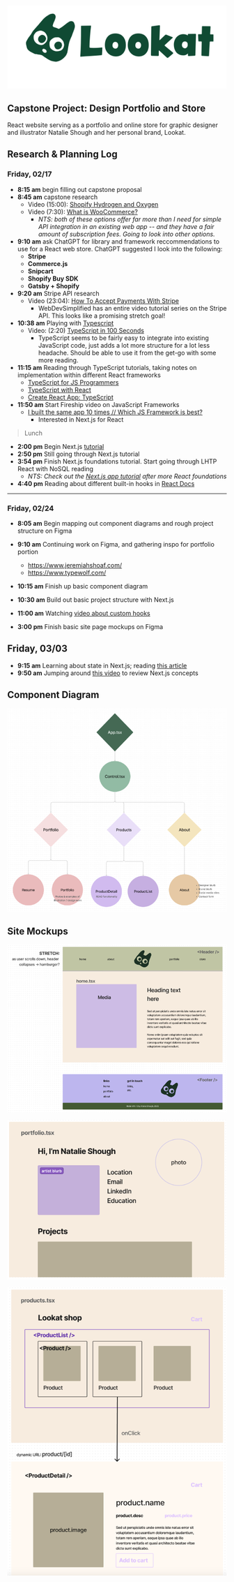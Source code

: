 ![Lookat logo](/img/Lookat-logo-03.svg)

## Capstone Project: Design Portfolio and Store

React website serving as a portfolio and online store for graphic designer and illustrator Natalie Shough and her personal brand, Lookat.

## Research & Planning Log
### Friday, 02/17
* **8:15 am** begin filling out capstone proposal
* **8:45 am** capstone research
  * Video (15:00): [Shopify Hydrogen and Oxygen](https://www.youtube.com/watch?v=yvRzIIs6Trw&ab_channel=CodingwithJan-ShopifyDeveloper)
  * Video (7:30): [What is WooCommerce?](https://www.youtube.com/watch?v=kfZMnCGGqYc&ab_channel=IWDAgency)
    * *NTS: both of these options offer far more than I need for simple API integration in an existing web app -- and they have a fair amount of subscription fees. Going to look into other options.*
* **9:10 am** ask ChatGPT for library and framework reccommendations to use for a React web store. ChatGPT suggested I look into the following:
  * **Stripe**
  * **Commerce.js**
  * **Snipcart**
  * **Shopify Buy SDK**
  * **Gatsby + Shopify**
* **9:20 am** Stripe API research
  * Video (23:04): [How To Accept Payments With Stripe](https://www.youtube.com/watch?v=1r-F3FIONl8&ab_channel=WebDevSimplified)
    * WebDevSimplified has an entire video tutorial series on the Stripe API. This looks like a promising stretch goal!
* **10:38 am** Playing with [Typescript](https://www.typescriptlang.org/play)
  * Video: (2:20) [TypeScript in 100 Seconds](https://www.youtube.com/watch?v=zQnBQ4tB3ZA&ab_channel=Fireship)
    * TypeScript seems to be fairly easy to integrate into existing JavaScript code, just adds a lot more structure for a lot less headache. Should be able to use it from the get-go with some more reading.
* **11:15 am** Reading through TypeScript tutorials, taking notes on implementation within different React frameworks
  * [TypeScript for JS Programmers](https://www.typescriptlang.org/docs/handbook/typescript-in-5-minutes.html)
  * [TypeScript with React](https://www.typescriptlang.org/docs/handbook/react.html)
  * [Create React App: TypeScript](https://create-react-app.dev/docs/adding-typescript/)
* **11:50 am** Start Fireship video on JavaScript Frameworks
  * [I built the same app 10 times // Which JS Framework is best?](https://www.youtube.com/watch?v=cuHDQhDhvPE&ab_channel=Fireship)
    * Interested in Next.js for React

> Lunch

* **2:00 pm** Begin Next.js [tutorial](https://nextjs.org/learn/foundations/about-nextjs?utm_source=next-site&utm_medium=nav-cta&utm_campaign=next-website)
* **2:50 pm** Still going through Next.js tutorial
* **3:54 pm** Finish Next.js foundations tutorial. Start going through LHTP React with NoSQL reading
  * *NTS: Check out the [Next.js app tutorial](https://nextjs.org/learn/basics/create-nextjs-app?utm_source=next-site&utm_medium=homepage-cta&utm_campaign=next-website) after more React foundations*
* **4:40 pm** Reading about different built-in hooks in [React Docs](https://beta.reactjs.org/reference/react)

----
### Friday, 02/24
* **8:05 am** Begin mapping out component diagrams and rough project structure on Figma

* **9:10 am** Continuing work on Figma, and gathering inspo for portfolio portion
  * https://www.jeremiahshoaf.com/
  * https://www.typewolf.com/

* **10:15 am** Finish up basic component diagram
* **10:30 am** Build out basic project structure with Next.js
* **11:00 am** Watching [video about custom hooks](https://www.youtube.com/watch?v=6ThXsUwLWvc&ab_channel=WebDevSimplified)
* **3:00 pm** Finish basic site page mockups on Figma

## Friday, 03/03
* **9:15 am** Learning about state in Next.js; reading [this article](https://blog.logrocket.com/guide-state-management-next-js/)
* **9:50 am** Jumping around [this video](https://www.youtube.com/watch?v=6aP9nyTcd44&ab_channel=SonnySangha) to review Next.js concepts

## Component Diagram
![Component diagram](/img/component-diagram.png)

## Site Mockups
![Homepage mockup](/img/home-mockup.png)

![Portfolio mockup](/img/portfolio-mockup.png)

![Product page mockups](/img/product-mockup.png)
